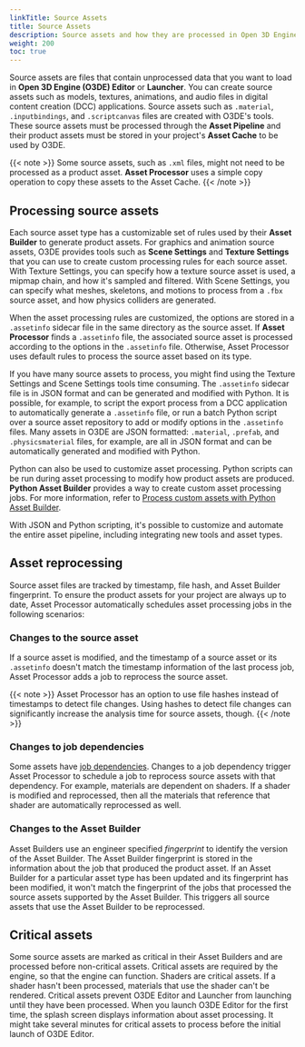 ```yaml
---
linkTitle: Source Assets 
title: Source Assets
description: Source assets and how they are processed in Open 3D Engine (O3DE).
weight: 200
toc: true
---
```


Source assets are files that contain unprocessed data that you want to load in **Open 3D Engine (O3DE) Editor** or **Launcher**. You can create source assets such as models, textures, animations, and audio files in digital content creation (DCC) applications. Source assets such as `.material`, `.inputbindings`, and `.scriptcanvas` files are created with O3DE's tools. These source assets must be processed through the **Asset Pipeline** and their product assets must be stored in your project's **Asset Cache** to be used by O3DE.

{{< note >}}
Some source assets, such as `.xml` files, might not need to be processed as a product asset. **Asset Processor** uses a simple copy operation to copy these assets to the Asset Cache.
{{< /note >}}

## Processing source assets

Each source asset type has a customizable set of rules used by their **Asset Builder** to generate product assets. For graphics and animation source assets, O3DE provides tools such as **Scene Settings** and **Texture Settings** that you can use to create custom processing rules for each source asset. With Texture Settings, you can specify how a texture source asset is used, a mipmap chain, and how it's sampled and filtered. With Scene Settings, you can specify what meshes, skeletons, and motions to process from a `.fbx` source asset, and how physics colliders are generated.

When the asset processing rules are customized, the options are stored in a `.assetinfo` sidecar file in the same directory as the source asset. If **Asset Processor** finds a `.assetinfo` file, the associated source asset is processed according to the options in the `.assetinfo` file. Otherwise, Asset Processor uses default rules to process the source asset based on its type.

If you have many source assets to process, you might find using the Texture Settings and Scene Settings tools time consuming. The `.assetinfo` sidecar file is in JSON format and can be generated and modified with Python. It is possible, for example, to script the export process from a DCC application to automatically generate a `.assetinfo` file, or run a batch Python script over a source asset repository to add or modify options in the `.assetinfo` files. Many assets in O3DE are JSON formatted: `.material`, `.prefab`, and `.physicsmaterial` files, for example, are all in JSON format and can be automatically generated and modified with Python.

Python can also be used to customize asset processing. Python scripts can be run during asset processing to modify how product assets are produced. **Python Asset Builder** provides a way to create custom asset processing jobs. For more information, refer to [Process custom assets with Python Asset Builder](./builder).

With JSON and Python scripting, it's possible to customize and automate the entire asset pipeline, including integrating new tools and asset types.

## Asset reprocessing

Source asset files are tracked by timestamp, file hash, and Asset Builder fingerprint. To ensure the product assets for your project are always up to date, Asset Processor automatically schedules asset processing jobs in the following scenarios:

### Changes to the source asset

If a source asset is modified, and the timestamp of a source asset or its `.assetinfo` doesn't match the timestamp information of the last process job, Asset Processor adds a job to reprocess the source asset.

{{< note >}}
Asset Processor has an option to use file hashes instead of timestamps to detect file changes. Using hashes to detect file changes can significantly increase the analysis time for source assets, though. 
{{< /note >}}

### Changes to job dependencies

Some assets have [job dependencies](asset-dependencies-and-identifiers). Changes to a job dependency trigger Asset Processor to schedule a job to reprocess source assets with that dependency. For example, materials are dependent on shaders. If a shader is modified and reprocessed, then all the materials that reference that shader are automatically reprocessed as well.

### Changes to the Asset Builder

Asset Builders use an engineer specified *fingerprint* to identify the version of the Asset Builder. The Asset Builder fingerprint is stored in the information about the job that produced the product asset. If an Asset Builder for a particular asset type has been updated and its fingerprint has been modified, it won't match the fingerprint of the jobs that processed the source assets supported by the Asset Builder. This triggers all source assets that use the Asset Builder to be reprocessed.

## Critical assets

Some source assets are marked as critical in their Asset Builders and are processed before non-critical assets. Critical assets are required by the engine, so that the engine can function. Shaders are critical assets. If a shader hasn't been processed, materials that use the shader can't be rendered. Critical assets prevent O3DE Editor and Launcher from launching until they have been processed. When you launch O3DE Editor for the first time, the splash screen displays information about asset processing. It might take several minutes for critical assets to process before the initial launch of O3DE Editor.

